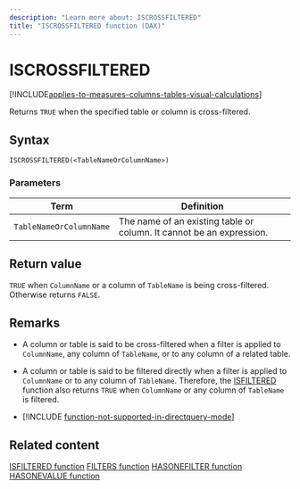 ```yaml
---
description: "Learn more about: ISCROSSFILTERED"
title: "ISCROSSFILTERED function (DAX)"
---
```

# ISCROSSFILTERED

[!INCLUDE[applies-to-measures-columns-tables-visual-calculations](includes/applies-to-measures-columns-tables-visual-calculations.md)]

Returns `TRUE` when the specified table or column is cross-filtered.

## Syntax

```dax
ISCROSSFILTERED(<TableNameOrColumnName>)
```

### Parameters

|Term|Definition|
|--------|--------------|
|`TableNameOrColumnName`|The name of an existing table or column. It cannot be an expression.|

## Return value

``TRUE`` when `ColumnName` or a column of `TableName` is being cross-filtered. Otherwise returns `FALSE`.

## Remarks

- A column or table is said to be cross-filtered when a filter is applied to `ColumnName`, any column of `TableName`, or to any column of a related table.

- A column or table is said to be filtered directly when a filter is applied to `ColumnName` or to any column of `TableName`. Therefore, the [ISFILTERED](isfiltered-function-dax.md) function also returns `TRUE` when `ColumnName` or any column of `TableName` is filtered.

- [!INCLUDE [function-not-supported-in-directquery-mode](includes/function-not-supported-in-directquery-mode.md)]

## Related content

[ISFILTERED function](isfiltered-function-dax.md)
[FILTERS function](filters-function-dax.md)
[HASONEFILTER function](hasonefilter-function-dax.md)
[HASONEVALUE function](hasonevalue-function-dax.md)

